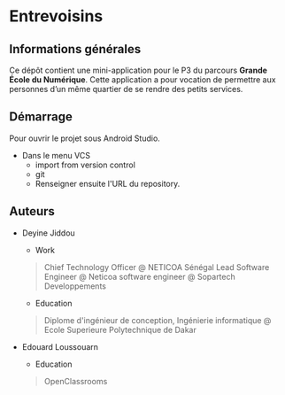 # Entrevoisins

## Informations générales
Ce dépôt contient une mini-application pour le P3 du parcours **Grande École du Numérique**.
Cette application a pour vocation de permettre aux personnes d’un même quartier de se rendre des petits services.


## Démarrage
Pour ouvrir le projet sous Android Studio.
* Dans le menu VCS
  * import from version control 
  * git 
  * Renseigner ensuite l'URL du repository.

## Auteurs
* Deyine Jiddou
  * Work
  > Chief Technology Officer @ NETICOA Sénégal
  Lead Software Engineer @ Neticoa
  software engineer @ Sopartech Developpements
  * Education	
  > Diplome d'ingénieur de conception, Ingénierie informatique @ Ecole Superieure Polytechnique de Dakar

* Edouard Loussouarn
  * Education
  > OpenClassrooms
	



